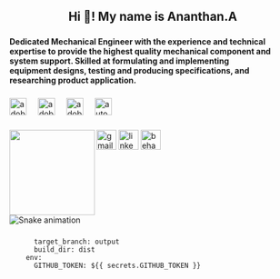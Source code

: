 <h2 align="center">Hi 👋! My name is Ananthan.A</h2>

###

<div align="left">
</div>

###

<h4 align="left">Dedicated Mechanical Engineer with the experience and technical<br>expertise to provide the highest quality mechanical component and<br>system support. Skilled at formulating and implementing<br>equipment designs, testing and producing specifications, and<br>researching product application.</h4>

###

<div align="left">
  <img src="https://skillicons.dev/icons?i=pr" height="30" alt="adobepremierepro logo"  />
  <img width="12" />
  <img src="https://skillicons.dev/icons?i=ps" height="30" alt="adobephotoshop logo"  />
  <img width="12" />
  <img src="https://skillicons.dev/icons?i=ai" height="30" alt="adobeillustrator logo"  />
  <img width="12" />
  <img src="https://skillicons.dev/icons?i=autocad" height="30" alt="autocad logo"  />
</div>

###

<img align="left" height="150" src="https://media1.giphy.com/media/yTwTUGfiaKL3fgZWLN/giphy.gif"  />

###

<div align="left">
  <img src="https://img.shields.io/static/v1?message=Gmail&logo=gmail&label=&color=D14836&logoColor=white&labelColor=&style=for-the-badge" height="35" alt="gmail logo"  />
  <img src="https://img.shields.io/static/v1?message=LinkedIn&logo=linkedin&label=&color=0077B5&logoColor=white&labelColor=&style=for-the-badge" height="35" alt="linkedin logo"  />
  <img src="https://img.shields.io/static/v1?message=Behance&logo=behance&label=&color=1769ff&logoColor=white&labelColor=&style=for-the-badge" height="35" alt="behance logo"  />
</div>

###

<br clear="both">

<img src="https://raw.githubusercontent.com/AnanthanAnil/AnanthanAnil/output/snake.svg" alt="Snake animation" />

###

          target_branch: output
          build_dir: dist
        env:
          GITHUB_TOKEN: ${{ secrets.GITHUB_TOKEN }}
